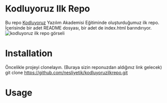 # Kodluyoruz Ilk Repo
Bu repo [Kodluyoruz](https://kodluyoruz.org/tr/kodluyoruz/) Yazılım Akademisi Eğitiminde oluşturduğumuz ilk repo. İçerisinde bir adet README dosyası, bir adet de index.html barındırıyor.
![kodluyoruz ilk repo görseli](file:///C:/Users/argeuser/Desktop/Capture.MHT)

# Installation
Öncelikle projeyi clonelayın. (Buraya sizin reponuzdan aldığınız link gelecek)
git clone https://github.com/nesliyetik/kodluyoruzilkrepo.git
# Usage
